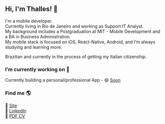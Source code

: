 ## Hi, I'm Thalles! 👋

I'm a mobile developer. <br>
Currently living in Rio de Janeiro and working as Support IT Analyst. <br>
My background includes a Postgraduation at MIT - Mobile Development and a BA in Business Administration. <br>
My mobile stack is focused on iOS, React-Native, Android, and I’m always studying and learning more. <br>

Brazilian and currently in the process of getting my Italian citizenship.

### I’m currently working on 🔭

Currently building a personal/professional App - 😄 [Soon](https://github.com/thallesmarchetti)  <br>

### Find me 🌎

🚀 [Site](https://www.thallesmarchetti.com/) <br>
💼 [LinkedIn](www.linkedin.com/in/thallesmarchetti) <br>
💼 [PDF CV](https://drive.google.com/file/d/15IhnchdutoG122aZ9NJ1sq-7QRxMFBli/view?usp=sharing)
